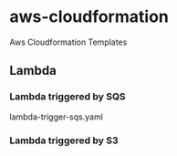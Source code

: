 # aws-cloudformation
Aws Cloudformation Templates

## Lambda

### Lambda triggered by SQS

lambda-trigger-sqs.yaml

### Lambda triggered by S3